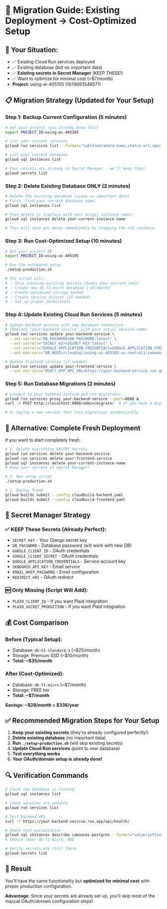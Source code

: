 # 🔄 Migration Guide: Existing Deployment → Cost-Optimized Setup

## 🎯 **Your Situation:**
- ✅ Existing Cloud Run services deployed
- ✅ Existing database (but no important data)
- ✅ **Existing secrets in Secret Manager** (KEEP THESE!)
- ✅ Want to optimize for minimal cost (~$7/month)
- **Project**: using-ai-405105 (1074693546571)

## 📋 **Migration Strategy (Updated for Your Setup)**

### Step 1: Backup Current Configuration (5 minutes)
```bash
# Set your project (you already know this)
export PROJECT_ID=using-ai-405105

# List your current services
gcloud run services list --format="table(metadata.name,status.url,spec.template.spec.containers[0].image)"

# List your current database
gcloud sql instances list

# Your secrets are already in Secret Manager - we'll keep them!
gcloud secrets list
```

### Step 2: Delete Existing Database ONLY (2 minutes)
```bash
# Delete the existing database (since no important data)
# First, find your current database name:
gcloud sql instances list

# Then delete it (replace with your actual instance name):
gcloud sql instances delete your-current-instance-name

# This will save you money immediately by stopping the old instance
```

### Step 3: Run Cost-Optimized Setup (10 minutes)
```bash
# Set your project ID
export PROJECT_ID=using-ai-405105

# Run the automated setup
./setup-production.sh

# The script will:
# ✅ Skip creating existing secrets (keeps your current ones)
# ✅ Create new db-f1-micro database (~$7/month)
# ✅ Create optimized storage bucket
# ✅ Create service account (if needed)
# ✅ Set up proper permissions
```

### Step 4: Update Existing Cloud Run Services (5 minutes)
```bash
# Update backend service with new database connection
# (Replace 'your-backend-service' with your actual service name)
gcloud run services update your-backend-service \
  --set-secrets="DB_PASSWORD=DB_PASSWORD:latest" \
  --set-secrets="SECRET_KEY=SECRET_KEY:latest" \
  --set-secrets="GOOGLE_APPLICATION_CREDENTIALS=GOOGLE_APPLICATION_CREDENTIALS:latest" \
  --set-env-vars="DB_HOST=/cloudsql/using-ai-405105:us-central1:samaanai-postgres"

# Update frontend service (if needed)
gcloud run services update your-frontend-service \
  --set-env-vars="REACT_APP_API_URL=https://your-backend-service.run.app"
```

### Step 5: Run Database Migrations (2 minutes)
```bash
# Connect to your backend service and run migrations
gcloud run services proxy your-backend-service --port=8080 &
curl -X POST http://localhost:8080/admin/migrate/  # If you have a migration endpoint

# Or deploy a new version that runs migrations automatically
```

## 🎯 **Alternative: Complete Fresh Deployment**

If you want to start completely fresh:

```bash
# 1. Delete everything EXCEPT secrets
gcloud run services delete your-backend-service
gcloud run services delete your-frontend-service
gcloud sql instances delete your-current-instance-name
# Keep your secrets in Secret Manager!

# 2. Run setup script
./setup-production.sh

# 3. Deploy fresh
gcloud builds submit --config cloudbuild-backend.yaml
gcloud builds submit --config cloudbuild-frontend.yaml
```

## 🔐 **Secret Manager Strategy**

### ✅ **KEEP These Secrets (Already Perfect):**
- `SECRET_KEY` - Your Django secret key
- `DB_PASSWORD` - Database password (will work with new DB)
- `GOOGLE_CLIENT_ID` - OAuth credentials
- `GOOGLE_CLIENT_SECRET` - OAuth credentials  
- `GOOGLE_APPLICATION_CREDENTIALS` - Service account key
- `SENDGRID_API_KEY` - Email service
- `EMAIL_HOST_PASSWORD` - Email configuration
- `REDIRECT_URI` - OAuth redirect

### 🆕 **Only Missing (Script Will Add):**
- `PLAID_CLIENT_ID` - If you want Plaid integration
- `PLAID_SECRET_PRODUCTION` - If you want Plaid integration

## 💰 **Cost Comparison**

### Before (Typical Setup):
- Database: `db-n1-standard-1` (~$25/month)
- Storage: Premium SSD (~$10/month)
- **Total: ~$35/month**

### After (Cost-Optimized):
- Database: `db-f1-micro` (~$7/month)
- Storage: FREE tier
- **Total: ~$7/month**

**Savings: ~$28/month = $336/year**

## ✅ **Recommended Migration Steps for Your Setup**

1. **Keep your existing secrets** (they're already configured perfectly!)
2. **Delete existing database** (no important data)
3. **Run `./setup-production.sh`** (will skip existing secrets)
4. **Update Cloud Run services** (point to new database)
5. **Test everything works**
6. **Your OAuth/domain setup is already done!**

## 🔍 **Verification Commands**

```bash
# Check new database is running
gcloud sql instances list

# Check services are updated
gcloud run services list

# Test backend API
curl -f https://your-backend-service.run.app/api/health/

# Check cost optimization
gcloud sql instances describe samaanai-postgres --format="value(settings.tier,settings.storageType)"
# Should show: db-f1-micro, HDD

# Verify secrets are still there
gcloud secrets list
```

## 🎉 **Result**

You'll have the same functionality but **optimized for minimal cost** with proper production configuration.

**Advantage**: Since your secrets are already set up, you'll skip most of the manual OAuth/domain configuration steps! 